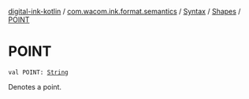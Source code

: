 [digital-ink-kotlin](../../../index.md) / [com.wacom.ink.format.semantics](../../index.md) / [Syntax](../index.md) / [Shapes](index.md) / [POINT](./-p-o-i-n-t.md)

# POINT

`val POINT: `[`String`](https://kotlinlang.org/api/latest/jvm/stdlib/kotlin/-string/index.html)

Denotes a point.

